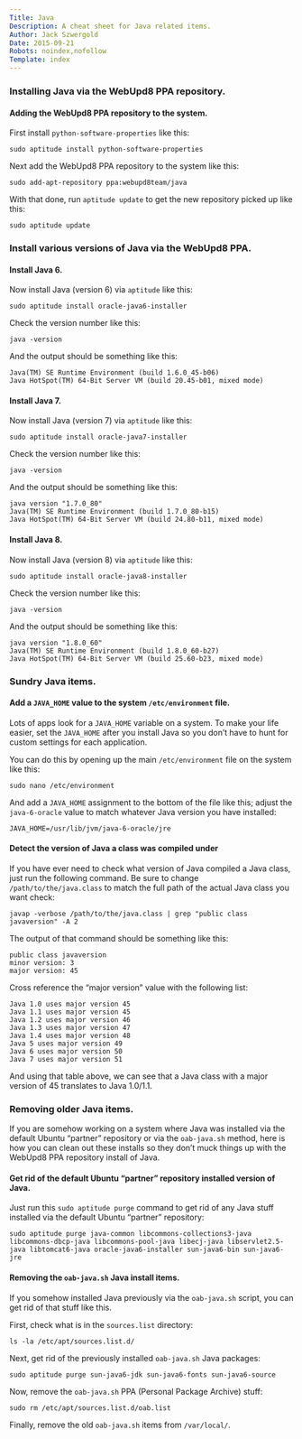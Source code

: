 ```yaml
---
Title: Java
Description: A cheat sheet for Java related items.
Author: Jack Szwergold
Date: 2015-09-21
Robots: noindex,nofollow
Template: index
---
```


### Installing Java via the WebUpd8 PPA repository.

#### Adding the WebUpd8 PPA repository to the system.

First install `python-software-properties` like this:

    sudo aptitude install python-software-properties

Next add the WebUpd8 PPA repository to the system like this:

    sudo add-apt-repository ppa:webupd8team/java

With that done, run `aptitude update` to get the new repository picked up like this:

    sudo aptitude update

### Install various versions of Java via the WebUpd8 PPA.

#### Install Java 6.

Now install Java (version 6) via `aptitude` like this:

    sudo aptitude install oracle-java6-installer

Check the version number like this:

    java -version

And the output should be something like this:

    Java(TM) SE Runtime Environment (build 1.6.0_45-b06)
    Java HotSpot(TM) 64-Bit Server VM (build 20.45-b01, mixed mode)

#### Install Java 7.

Now install Java (version 7) via `aptitude` like this:

    sudo aptitude install oracle-java7-installer

Check the version number like this:

    java -version

And the output should be something like this:

    java version "1.7.0_80"
    Java(TM) SE Runtime Environment (build 1.7.0_80-b15)
    Java HotSpot(TM) 64-Bit Server VM (build 24.80-b11, mixed mode)

#### Install Java 8.

Now install Java (version 8) via `aptitude` like this:

    sudo aptitude install oracle-java8-installer

Check the version number like this:

    java -version

And the output should be something like this:

    java version "1.8.0_60"
    Java(TM) SE Runtime Environment (build 1.8.0_60-b27)
    Java HotSpot(TM) 64-Bit Server VM (build 25.60-b23, mixed mode)

### Sundry Java items.

#### Add a `JAVA_HOME` value to the system `/etc/environment` file.

Lots of apps look for a `JAVA_HOME` variable on a system. To make your life easier, set the `JAVA_HOME` after you install Java so you don’t have to hunt for custom settings for each application.

You can do this by opening up the main `/etc/environment` file on the system like this:

    sudo nano /etc/environment

And add a `JAVA_HOME` assignment to the bottom of the file like this; adjust the `java-6-oracle` value to match whatever Java version you have installed:

    JAVA_HOME=/usr/lib/jvm/java-6-oracle/jre

#### Detect the version of Java a class was compiled under

If you have ever need to check what version of Java compiled a Java class, just run the following command. Be sure to change `/path/to/the/java.class` to match the full path of the actual Java class you want check:

    javap -verbose /path/to/the/java.class | grep "public class javaversion" -A 2

The output of that command should be something like this:

    public class javaversion
    minor version: 3
    major version: 45

Cross reference the “major version” value with the following list:

    Java 1.0 uses major version 45
    Java 1.1 uses major version 45
    Java 1.2 uses major version 46
    Java 1.3 uses major version 47
    Java 1.4 uses major version 48
    Java 5 uses major version 49
    Java 6 uses major version 50
    Java 7 uses major version 51

And using that table above, we can see that a Java class with a major version of 45 translates to Java 1.0/1.1.

### Removing older Java items.

If you are somehow working on a system where Java was installed via the default Ubuntu “partner” repository or via the `oab-java.sh` method, here is how you can clean out these installs so they don’t muck things up with the WebUpd8 PPA repository install of Java.

#### Get rid of the default Ubuntu “partner” repository installed version of Java.

Just run this `sudo aptitude purge` command to get rid of any Java stuff installed via the default Ubuntu “partner” repository:

    sudo aptitude purge java-common libcommons-collections3-java libcommons-dbcp-java libcommons-pool-java libecj-java libservlet2.5-java libtomcat6-java oracle-java6-installer sun-java6-bin sun-java6-jre

#### Removing the `oab-java.sh` Java install items.

If you somehow installed Java previously via the `oab-java.sh` script, you can get rid of that stuff like this.

First, check what is in the `sources.list` directory:

    ls -la /etc/apt/sources.list.d/

Next, get rid of the previously installed `oab-java.sh` Java packages:

    sudo aptitude purge sun-java6-jdk sun-java6-fonts sun-java6-source

Now, remove the `oab-java.sh` PPA (Personal Package Archive) stuff:

    sudo rm /etc/apt/sources.list.d/oab.list

Finally, remove the old `oab-java.sh` items from `/var/local/`.
